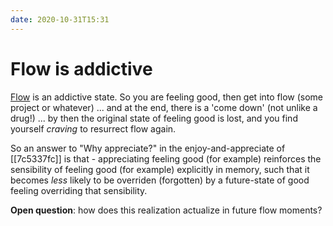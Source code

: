 ```yaml
---
date: 2020-10-31T15:31
---
```


# Flow is addictive

[Flow](https://en.wikipedia.org/wiki/Flow_(psychology)) is an addictive state. So you are feeling good, then get into flow (some project or whatever) ... and at the end, there is a 'come down' (not unlike a drug!) ... by then the original state of feeling good is lost, and you find yourself *craving* to resurrect flow again. 

So an answer to "Why appreciate?" in the enjoy-and-appreciate of [[7c5337fc]] is that - appreciating feeling good (for example) reinforces the sensibility of feeling good (for example) explicitly in memory, such that it becomes *less* likely to be overriden (forgotten) by a future-state of good feeling overriding that sensibility.

**Open question**: how does this realization actualize in future flow moments?

